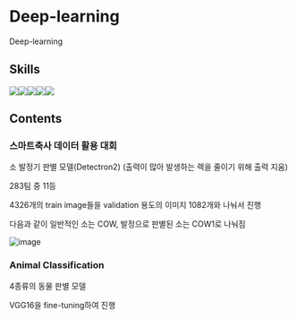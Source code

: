 # Deep-learning
Deep-learning

## Skills

<img src="https://img.shields.io/badge/Python-3776AB?style=for-the-badge&logo=Python&logoColor=white"><img src="https://img.shields.io/badge/Tensorflow-FF6F00?style=for-the-badge&logo=Tensorflow&logoColor=white"><img src="https://img.shields.io/badge/Keras-D00000?style=for-the-badge&logo=Keras&logoColor=white"><img src="https://img.shields.io/badge/Google Colab-F9AB00?style=for-the-badge&logo=Google Colab&logoColor=white"><img src="https://img.shields.io/badge/Kaggle-20BEFF?style=for-the-badge&logo=Kaggle&logoColor=white">

## Contents

### 스마트축사 데이터 활용 대회

소 발정기 판별 모델(Detectron2) (출력이 많아 발생하는 렉을 줄이기 위해 출력 지움)

283팀 중 11등

4326개의 train image들을 validation 용도의 이미지 1082개와 나눠서 진행

다음과 같이 일반적인 소는 COW, 발정으로 판별된 소는 COW1로 나눠짐

![image](https://user-images.githubusercontent.com/78264248/196932657-066006cb-97e3-4381-8912-62b49dfe8f29.png)

### Animal Classification

4종류의 동물 판별 모델

VGG16을 fine-tuning하여 진행
